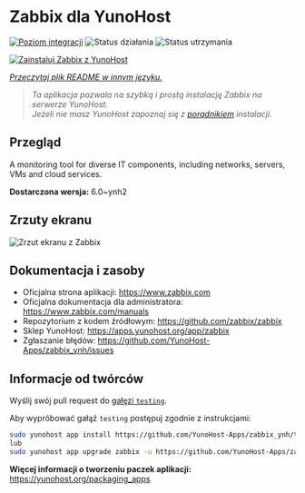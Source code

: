 <!--
To README zostało automatycznie wygenerowane przez <https://github.com/YunoHost/apps/tree/master/tools/readme_generator>
Nie powinno być ono edytowane ręcznie.
-->

# Zabbix dla YunoHost

[![Poziom integracji](https://apps.yunohost.org/badge/integration/zabbix)](https://ci-apps.yunohost.org/ci/apps/zabbix/)
![Status działania](https://apps.yunohost.org/badge/state/zabbix)
![Status utrzymania](https://apps.yunohost.org/badge/maintained/zabbix)

[![Zainstaluj Zabbix z YunoHost](https://install-app.yunohost.org/install-with-yunohost.svg)](https://install-app.yunohost.org/?app=zabbix)

*[Przeczytaj plik README w innym języku.](./ALL_README.md)*

> *Ta aplikacja pozwala na szybką i prostą instalację Zabbix na serwerze YunoHost.*  
> *Jeżeli nie masz YunoHost zapoznaj się z [poradnikiem](https://yunohost.org/install) instalacji.*

## Przegląd

A monitoring tool for diverse IT components, including networks, servers, VMs and cloud services.

**Dostarczona wersja:** 6.0~ynh2

## Zrzuty ekranu

![Zrzut ekranu z Zabbix](./doc/screenshots/screenshot1.png)

## Dokumentacja i zasoby

- Oficjalna strona aplikacji: <https://www.zabbix.com>
- Oficjalna dokumentacja dla administratora: <https://www.zabbix.com/manuals>
- Repozytorium z kodem źródłowym: <https://github.com/zabbix/zabbix>
- Sklep YunoHost: <https://apps.yunohost.org/app/zabbix>
- Zgłaszanie błędów: <https://github.com/YunoHost-Apps/zabbix_ynh/issues>

## Informacje od twórców

Wyślij swój pull request do [gałęzi `testing`](https://github.com/YunoHost-Apps/zabbix_ynh/tree/testing).

Aby wypróbować gałąź `testing` postępuj zgodnie z instrukcjami:

```bash
sudo yunohost app install https://github.com/YunoHost-Apps/zabbix_ynh/tree/testing --debug
lub
sudo yunohost app upgrade zabbix -u https://github.com/YunoHost-Apps/zabbix_ynh/tree/testing --debug
```

**Więcej informacji o tworzeniu paczek aplikacji:** <https://yunohost.org/packaging_apps>
